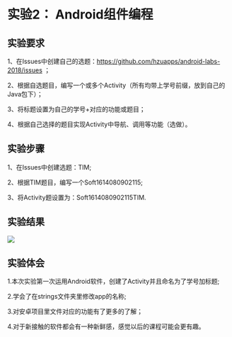 # 实验2：	Android组件编程

## 实验要求

 1、在Issues中创建自己的选题：https://github.com/hzuapps/android-labs-2018/issues ；

 2、根据自选题目，编写一个或多个Activity（所有均带上学号前缀，放到自己的Java包下）；

 3、将标题设置为自己的学号+对应的功能或题目；

 4、根据自己选择的题目实现Activity中导航、调用等功能（选做）。

## 实验步骤

 1、在Issues中创建选题：TIM;

 2、根据TIM题目，编写一个Soft1614080902115;

 3、将Activity题设置为：Soft1614080902115TIM.

## 实验结果

![](https://github.com/haoy1220/android-labs-2018/blob/master/Soft1614080902145/%232%E5%AE%9E%E9%AA%8C%E7%BB%93%E6%9E%9C%E6%88%AA%E5%9B%BE.png?raw=true)


## 实验体会

1.本次实验第一次运用Android软件，创建了Activity并且命名为了学号加标题;

2.学会了在strings文件夹里修改app的名称;

3.对安卓项目里文件对应的功能有了更多的了解；

4.对于新接触的软件都会有一种新鲜感，感觉以后的课程可能会更有趣。
